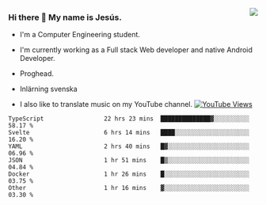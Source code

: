 <img align='right' src="https://github-readme-stats-eight-rose-90.vercel.app
/api?username=JesusJimenezG&show_icons=true&theme=radical">

### Hi there 👋 My name is Jesús.
- I'm a Computer Engineering student.
- I'm currently working as a Full stack Web developer and native Android Developer.

- Proghead.
- Inlärning svenska
- I also like to translate music on my YouTube channel. [![YouTube Views](https://img.shields.io/youtube/channel/views/UCWnlcC4_sV9Imcy9ysQpxHA?style=social)](https://www.youtube.com/channel/UCWnlcC4_sV9Imcy9ysQpxHA)

<!--START_SECTION:waka-->

```text
TypeScript                 22 hrs 23 mins  ██████████████▓░░░░░░░░░░   58.17 %
Svelte                     6 hrs 14 mins   ████░░░░░░░░░░░░░░░░░░░░░   16.20 %
YAML                       2 hrs 40 mins   █▓░░░░░░░░░░░░░░░░░░░░░░░   06.96 %
JSON                       1 hr 51 mins    █▒░░░░░░░░░░░░░░░░░░░░░░░   04.84 %
Docker                     1 hr 26 mins    █░░░░░░░░░░░░░░░░░░░░░░░░   03.75 %
Other                      1 hr 16 mins    ▓░░░░░░░░░░░░░░░░░░░░░░░░   03.30 %
```

<!--END_SECTION:waka-->

<!--
**JesusJimenezG/JesusJimenezG** is a ✨ _special_ ✨ repository because its `README.md` (this file) appears on your GitHub profile.

Here are some ideas to get you started:

- 🔭 I’m currently working on ...
- 🌱 I’m currently learning ...
- 👯 I’m looking to collaborate on ...
- 🤔 I’m looking for help with ...
- 💬 Ask me about ...
- 📫 How to reach me: ...
- 😄 Pronouns: ...
- ⚡ Fun fact: ...
-->
